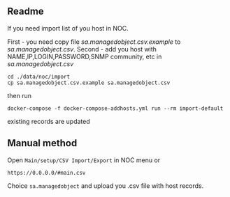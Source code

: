 Readme
-------

If you need import list of you host in NOC.
 
First - you need copy file
*sa.managedobject.csv.example* to *sa.managedobject.csv*. 
Second - add you host with NAME,IP,LOGIN,PASSWORD,SNMP community, etc in 
*sa.managedobject.csv*
```shell script
cd ./data/noc/import
cp sa.managedobject.csv.example sa.managedobject.csv
```



then run 
~~~
docker-compose -f docker-compose-addhosts.yml run --rm import-default
~~~
existing records are updated


Manual method
----
Open `Main/setup/CSV Import/Export` in NOC menu or

```djangourlpath
https://0.0.0.0/#main.csv
```

Choice `sa.managedobject` and upload you .csv file with host records. 
